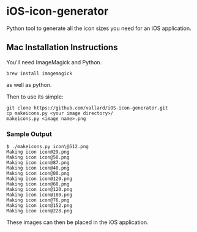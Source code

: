 # iOS-icon-generator

Python tool to generate all the icon sizes you need for an 
iOS application.  

## Mac Installation Instructions

You'll need ImageMagick and Python.

```
brew install imagemagick
```
as well as python. 

Then to use its simple:
```
git clone https://github.com/vallard/iOS-icon-generator.git
cp makeicons.py <your image directory>/
makeicons.py <image name>.png
```

### Sample Output
```
$ ./makeicons.py icon\@512.png 
Making icon icon@29.png
Making icon icon@58.png
Making icon icon@87.png
Making icon icon@40.png
Making icon icon@80.png
Making icon icon@120.png
Making icon icon@60.png
Making icon icon@120.png
Making icon icon@180.png
Making icon icon@76.png
Making icon icon@152.png
Making icon icon@228.png
```


These images can then be placed in the iOS application. 

